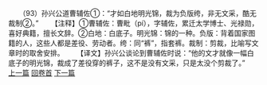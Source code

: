 　　（93）孙兴公道曹辅佐①：“才如白地明光锦，裁为负版绔，非无文采，酷无裁制②。”
　　【注释】①曹辅佐：曹毗（pí），字辅佐，累迁太学博士、光禄勋，喜好典籍，擅长文辞。②白地：白底子。明光锦：锦的一种。负版：背着国家图籍的人，这些人都是差役、劳动者。绔：同“裤”，指套裤。裁制：剪裁，比喻写文章时的取舍安排。
　　【译文】孙兴公谈论到曹辅佐时说：“他的文才就像一幅白底子的明光锦，裁成了差役穿的裤子，这不是没有文采，只是太没个剪裁了。”
<br>[上一篇](04_092) [回卷首](04_000) [下一篇](04_094)

